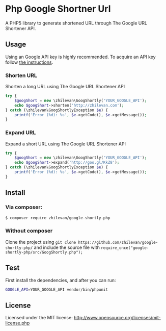# Php Google Shortner Url 


A PHP5 library to generate shortened URL through The Google URL Shortener API.

## Usage

Using an Google API key is highly recommended. To acquire an API key follow [the instructions](https://developers.google.com/url-shortener/v1/getting_started#APIKey).

### Shorten URL

Shorten a long URL using The Google URL Shortener API

```php
try {
    $googShort = new \zhilevan\GoogShortly('YOUR_GOOGLE_API');
    echo $googShort->shorten('http://zhilevan.com');
} catch (\zhilevan\GoogShortlyException $e) {
    printf('Error (%d): %s', $e->getCode(), $e->getMessage());
}
```

### Expand URL

Expand a short URL using The Google URL Shortener API

```php
try {
    $googShort = new \zhilevan\GoogShortly('YOUR_GOOGLE_API');
    echo $googShort->expand('http://goo.gl/KkZ8');
} catch (\zhilevan\GoogShortlyException $e) {
    printf('Error (%d): %s', $e->getCode(), $e->getMessage());
}
```

## Install

### Via composer:

```sh
$ composer require zhilevan/google-shortly-php
```

### Without composer

Clone the project using `git clone https://github.com/zhilevan/google-shortly-php/`
and include the source file with `require_once("google-shortly-php/src/GoogShortly.php");`

## Test

First install the dependencies, and after you can run:

```bash
GOOGLE_API=YOUR_GOOGLE_API vendor/bin/phpunit
```

## License

Licensed under the MIT license: http://www.opensource.org/licenses/mit-license.php
